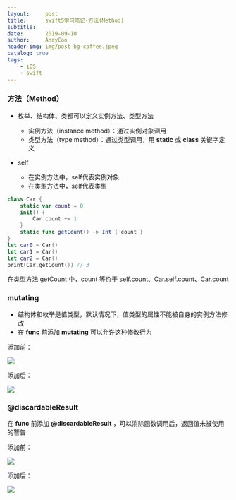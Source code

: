```yaml
---
layout:     post
title:      swift5学习笔记-方法(Method)
subtitle:   
date:       2019-09-10
author:     AndyCao
header-img: img/post-bg-coffee.jpeg
catalog: true
tags:
    - iOS
    - swift
---
```


### 方法（Method）

- 枚举、结构体、类都可以定义实例方法、类型方法
  - 实例方法（instance method）：通过实例对象调用
  - 类型方法（type method）：通过类型调用，用 **static** 或 **class** 关键字定义

- self
  - 在实例方法中，self代表实例对象
  - 在类型方法中，self代表类型

```swift
class Car {
    static var count = 0
    init() {
        Car.count += 1
    }
    static func getCount() -> Int { count }
}
let car0 = Car()
let car1 = Car()
let car2 = Car()
print(Car.getCount()) // 3
```

在类型方法 getCount 中，count 等价于 self.count、Car.self.count、Car.count

### mutating

- 结构体和枚举是值类型，默认情况下，值类型的属性不能被自身的实例方法修改
- 在 **func** 前添加 **mutating** 可以允许这种修改行为

添加前：

![](https://user-gold-cdn.xitu.io/2019/9/10/16d1bb83f16d784d?w=1444&h=298&f=png&s=194596)

添加后：

![](https://user-gold-cdn.xitu.io/2019/9/10/16d1bb995f5d2a6c?w=1340&h=274&f=png&s=93307)

### @discardableResult

在 **func** 前添加 **@discardableResult** ，可以消除函数调用后，返回值未被使用的警告

添加前：

![](https://user-gold-cdn.xitu.io/2019/9/10/16d1bbdc58227b85?w=1462&h=368&f=png&s=183058)

添加后：

![](https://user-gold-cdn.xitu.io/2019/9/10/16d1bc017f407c6a?w=1166&h=352&f=png&s=137711)